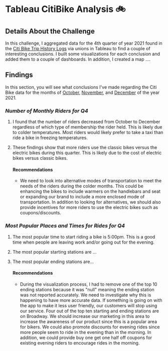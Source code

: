 # Tableau CitiBike Analysis :bike:

## Details About the Challenge
In this challenge, I aggregated data for the 4th quarter of year 2021 found in the [Citi Bike Trip History Logs](https://s3.amazonaws.com/tripdata/index.html) via unions in Tableau to find a couple of interesting conclusions. I built some visualizations for each conclusion and added them to a couple of dashboards. In addition, I created a map ....

## Findings
In this section, you will see what conclusions I've made regarding the Citi Bike data for the months of [October](https://s3.amazonaws.com/tripdata/202110-citibike-tripdata.csv.zip), [November](https://s3.amazonaws.com/tripdata/202111-citibike-tripdata.csv.zip), and [December](https://s3.amazonaws.com/tripdata/202112-citibike-tripdata.csv.zip) of the year 2021.

### ***Number of Monthly Riders for Q4***
1. I found that the number of riders decreased from October to December regardless of which type of membership the rider held. This is likely due to colder temperatures. Most riders would likely prefer to take a taxi than ride a bike in freezing temperatures.
2. These findings show that more riders use the classic bikes versus the electric bikes during this quarter. This is likely due to the cost of electric bikes versus classic bikes.

   #### Recommendations
   - We need to look into alternative modes of transportation to meet the needs of the riders during the colder months. This could be enhancing the bikes to include warmers on the handlebars and seat or expanding our brand to include a more enclosed mode of transportation. In addition to looking for alternatives, we should also provide incentives for more riders to use the electric bikes such as coupons/discounts.

### ***Most Popular Places and Times for Rides for Q4***
1. The most popular time to start riding a bike is 5:00pm. This is a good time when people are leaving work and/or going out for the evening.
2. The most popular starting stations are ...
3. The most popular ending stations are...

   #### Recommendations
   - During the visualization process, I had to remove one of the top 10 ending stations because it was "null" meaning the ending station was not reported accurately. We need to investigate why this is happening to have more accurate data. If something is going on with the app to make it less user friendly, our customers will stop using our service. Four out of the top ten starting and ending stations are on Broadway. We should increase our marketing in this area to increase the awareness of our product since this is a popular area for bikers. We could also promote discounts for evening rides since more people seem to ride in the evening than in the morning. In addition, we could provide buy one get one half off coupons for existing evening riders to encourage rides in the morning.

